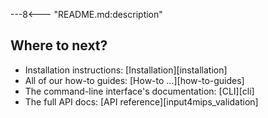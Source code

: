 ---8<--- "README.md:description"

## Where to next?

- Installation instructions: [Installation][installation]
- All of our how-to guides: [How-to ...][how-to-guides]
- The command-line interface's documentation: [CLI][cli]
- The full API docs: [API reference][input4mips_validation]
